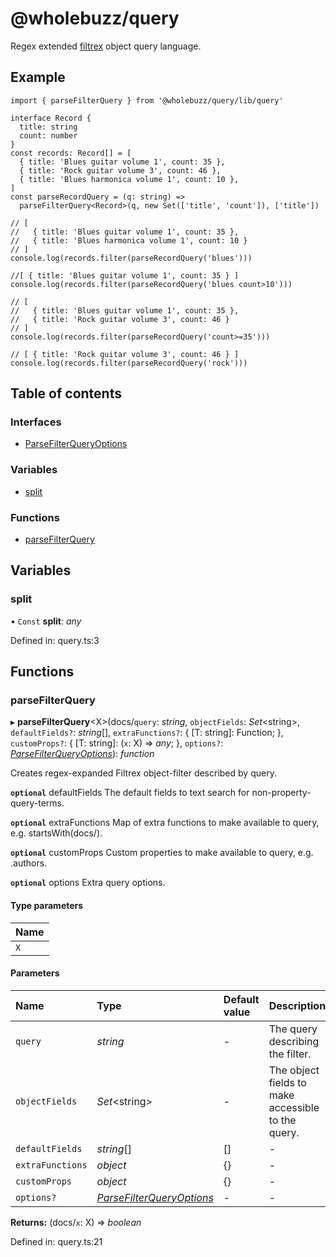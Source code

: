 # @wholebuzz/query

Regex extended [filtrex](https://github.com/m93a/filtrex#readme) object query language.

## Example

```
import { parseFilterQuery } from '@wholebuzz/query/lib/query'

interface Record {
  title: string
  count: number
}
const records: Record[] = [
  { title: 'Blues guitar volume 1', count: 35 },
  { title: 'Rock guitar volume 3', count: 46 },
  { title: 'Blues harmonica volume 1', count: 10 },
]
const parseRecordQuery = (q: string) =>
  parseFilterQuery<Record>(q, new Set(['title', 'count']), ['title'])

// [
//   { title: 'Blues guitar volume 1', count: 35 },
//   { title: 'Blues harmonica volume 1', count: 10 }
// ]
console.log(records.filter(parseRecordQuery('blues')))

//[ { title: 'Blues guitar volume 1', count: 35 } ]
console.log(records.filter(parseRecordQuery('blues count>10')))

// [
//   { title: 'Blues guitar volume 1', count: 35 },
//   { title: 'Rock guitar volume 3', count: 46 }
// ]
console.log(records.filter(parseRecordQuery('count>=35')))

// [ { title: 'Rock guitar volume 3', count: 46 } ]
console.log(records.filter(parseRecordQuery('rock')))
```

## Table of contents

### Interfaces

- [ParseFilterQueryOptions](docs/interfaces/parsefilterqueryoptions.md)

### Variables

- [split](docs/modules.md#split)

### Functions

- [parseFilterQuery](docs/modules.md#parsefilterquery)

## Variables

### split

• `Const` **split**: *any*

Defined in: query.ts:3

## Functions

### parseFilterQuery

▸ **parseFilterQuery**<X\>(docs/`query`: *string*, `objectFields`: *Set*<string\>, `defaultFields?`: *string*[], `extraFunctions?`: { [T: string]: Function;  }, `customProps?`: { [T: string]: (`x`: X) => *any*;  }, `options?`: [*ParseFilterQueryOptions*](interfaces/parsefilterqueryoptions.md)): *function*

Creates regex-expanded Filtrex object-filter described by query.

**`optional`** defaultFields The default fields to text search for non-property-query-terms.

**`optional`** extraFunctions Map of extra functions to make available to query, e.g. startsWith(docs/).

**`optional`** customProps Custom properties to make available to query, e.g. .authors.

**`optional`** options Extra query options.

#### Type parameters

| Name |
| :------ |
| `X` |

#### Parameters

| Name | Type | Default value | Description |
| :------ | :------ | :------ | :------ |
| `query` | *string* | - | The query describing the filter. |
| `objectFields` | *Set*<string\> | - | The object fields to make accessible to the query. |
| `defaultFields` | *string*[] | [] | - |
| `extraFunctions` | *object* | {} | - |
| `customProps` | *object* | {} | - |
| `options?` | [*ParseFilterQueryOptions*](docs/interfaces/parsefilterqueryoptions.md) | - | - |

**Returns:** (docs/`x`: X) => *boolean*

Defined in: query.ts:21
